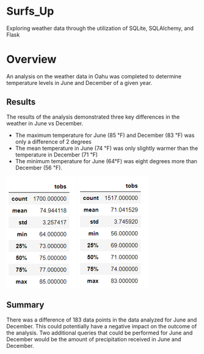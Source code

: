 # Surfs_Up
Exploring weather data through the utilization of SQLite, SQLAlchemy,  and Flask

# Overview 
An analysis on the weather data in Oahu was completed to determine temperature levels in June and December of a given year. 

## Results

The results of the analysis demonstrated three key differences in the weather in June vs December. 

-	The maximum temperature for June (85 ℉) and December (83 ℉) was only a difference of 2 degrees 
-	The mean temperature in June (74 ℉) was only slightly warmer than the temperature in December (71 ℉)
-	The minimum temperature for June (64°F) was eight degrees more than December (56 ℉).

![](Resources/June_Temps.png) ![](Resources/Dec_Temps.png) 
## Summary 
There was a difference of 183 data points in the data analyzed for June and December. This could potentially have a negative impact on the outcome of the analysis. Two additional queries that could be performed for June and December would be the amount of precipitation received in June and December. 
